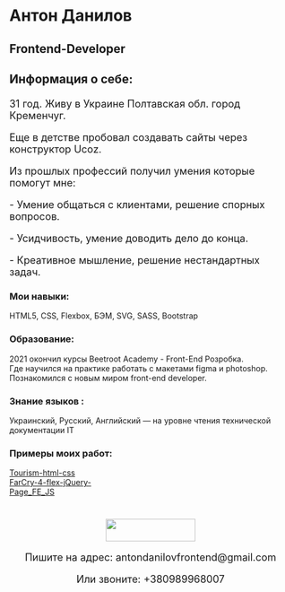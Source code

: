 # Антон Данилов
## Frontend-Developer
<div style="font-size: 18px">
      <h3>Информация о себе:</h3>
      <p>31 год. Живу в Украине Полтавская обл. город Кременчуг.</p>
      <p>Еще в детстве пробовал создавать сайты через конструктор Ucoz.</p>
      <p>Из прошлых профессий получил умения которые помогут мне:</p>
      <p>- Умение общаться с клиентами, решение спорных вопросов.</p>
      <p>- Усидчивость, умение доводить дело до конца.</p>
      <p>- Креативное мышление, решение нестандартных задач.</p>
    </div>
    <div>
      <h3>Мои навыки:</h3>
      <p>
        HTML5, CSS, Flexbox, БЭМ, SVG, SASS, Bootstrap
      </p>
    </div>
    <div>
      <h3>Образование:</h3>
      <p>
        2021 окончил курсы Beetroot Academy - Front-End Розробка.<br />Где
        научился на практике работать с макетами figma и photoshop. Познакомился
        с новым миром front-end developer.
      </p>
    </div>
    <div>
      <h3>Знание языков :</h3>
      <p>
        Украинский, Русский, Английский — на уровне чтения технической
        документации IT
      </p>
    </div>
    <div>
      <h3>Примеры моих работ:</h3>
      <p>
        <a
          target="_blank"
          href="https://antondanilovfe.github.io/Tourism-html-css/"
          >Tourism-html-css</a
        ><br />
        <a
          target="_blank"
          href="https://antondanilovfe.github.io/FarCry-4-flex-jQuery-/"
          >FarCry-4-flex-jQuery-</a
        ><br />
        <a target="_blank" href="https://github.com/AntonDanilovFE/Page_FE_JS"
          >Page_FE_JS</a
        >
      </p>
    </div>
 <div align="center" style="margin: 40px 0">
      <div>
        <a
          style="margin: 0 10px; text-decoration: none"
          target="_blank"
          href="https://www.linkedin.com/in/anton-danilov-b81994215/"
        >
          <img
            width="160px"
            height="40px"
            src="https://img.shields.io/badge/LinkedIn-0077B5?style=for-the-badge&logo=linkedin&logoColor=white"
          />
        </a>
      </div>
      <p style="font-size: 18px">
        Пишите на адрес:
        <a
          style="text-decoration: none"
          href="mailto:antondanilovfrontend@gmail.com"
          >antondanilovfrontend@gmail.com</a
        >
      </p>
      <p style="font-size: 18px">
        Или звоните:
        <a style="text-decoration: none" href="tel:+380989968007"
          >+380989968007</a
        >
      </p>
    </div>
    

